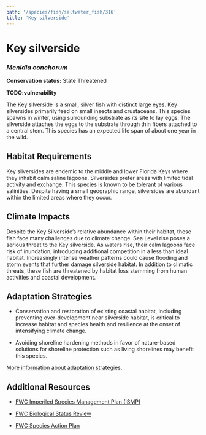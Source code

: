 ```yaml
---
path: '/species/fish/saltwater_fish/316'
title: 'Key silverside'
---
```


# Key silverside
### *Menidia conchorum*



**Conservation status:** State Threatened

**TODO:vulnerability**

The Key silverside is a small, silver fish with distinct large eyes. Key silversides primarily feed on small insects and crustaceans. This species spawns in winter, using surrounding substrate as its site to lay eggs. The silverside attaches the eggs to the substrate through thin fibers attached to a central stem. This species has an expected life span of about one year in the wild.

    
## Habitat Requirements

Key silversides are endemic to the middle and lower Florida Keys where they inhabit calm saline lagoons. Silversides prefer areas with limited tidal activity and exchange. This species is known to be tolerant of various salinities. Despite having a small geographic range, silversides are abundant within the limited areas where they occur.

## Climate Impacts

Despite the Key Silverside’s relative abundance within their habitat, these fish face many challenges due to climate change. Sea Level rise poses a serious threat to the Key silverside. As waters rise, their calm lagoons face risk of inundation, introducing additional competition in a less than ideal habitat. Increasingly intense weather patterns could cause flooding and storm events that further damage silverside habitat. In addition to climatic threats, these fish are threatened by habitat loss stemming from human activities and coastal development.

## Adaptation Strategies

- Conservation and restoration of existing coastal habitat, including preventing over-development near silverside habitat, is critical to increase habitat and species health and resilience at the onset of intensifying climate change.

- Avoiding shoreline hardening methods in favor of nature-based solutions for shoreline protection such as living shorelines may benefit this species.


[More information about adaptation strategies](/strategies).


## Additional Resources

- [FWC Imperiled Species Management Plan (ISMP)](http://myfwc.com/media/4133167/Floridas-Imperiled-Species-Management-Plan-2016-2026.pdf)

- [FWC Biological Status Review](http://www.myfwc.com/media/2273331/Key-Silverside-BSR.pdf)

- [FWC Species Action Plan](http://myfwc.com/media/2718852/Key-Silverside-Species-Action-Plan-Final-Draft.pdf)
